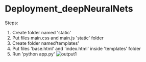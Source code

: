 # Deployment_deepNeuralNets
Steps:
1. Create folder named 'static'
2. Put files main.css and main.js 'static' folder
3. Create folder named'templates'
4. Put files 'base.html' and 'index.html' inside 'templates' folder
5. Run 'python app.py'
![output1](https://user-images.githubusercontent.com/46343406/151710898-429d0447-951c-4597-998b-bd1f29185e47.PNG)
